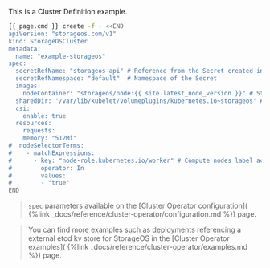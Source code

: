 This is a Cluster Definition example. 

```bash
{{ page.cmd }} create -f - <<END
apiVersion: "storageos.com/v1"
kind: StorageOSCluster
metadata:
  name: "example-storageos"
spec:
  secretRefName: "storageos-api" # Reference from the Secret created in the previous step
  secretRefNamespace: "default"  # Namespace of the Secret
  images:
    nodeContainer: "storageos/node:{{ site.latest_node_version }}" # StorageOS version
  sharedDir: '/var/lib/kubelet/volumeplugins/kubernetes.io~storageos' # Needed when Kubelet as a container
  csi:
    enable: true
  resources:
    requests:
    memory: "512Mi"
#  nodeSelectorTerms:
#    - matchExpressions:
#      - key: "node-role.kubernetes.io/worker" # Compute nodes label according to your installation
#        operator: In
#        values:
#        - "true"
END
```

> `spec` parameters available on the [Cluster Operator configuration](
> {%link _docs/reference/cluster-operator/configuration.md %}) page.

> You can find more examples such as deployments referencing a external etcd kv
> store for StorageOS in the [Cluster Operator examples](
> {%link _docs/reference/cluster-operator/examples.md %}) page.
